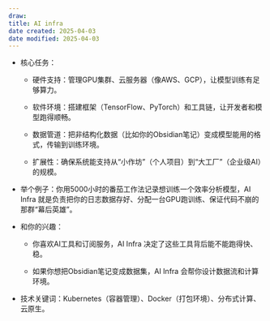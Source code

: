```yaml
---
draw:
title: AI infra
date created: 2025-04-03
date modified: 2025-04-03
---
```

- 核心任务：
    
    - 硬件支持：管理GPU集群、云服务器（像AWS、GCP），让模型训练有足够算力。
        
    - 软件环境：搭建框架（TensorFlow、PyTorch）和工具链，让开发者和模型跑得顺畅。
        
    - 数据管道：把非结构化数据（比如你的Obsidian笔记）变成模型能用的格式，传输到训练环境。
        
    - 扩展性：确保系统能支持从“小作坊”（个人项目）到“大工厂”（企业级AI）的规模。
        
- 举个例子：你用5000小时的番茄工作法记录想训练一个效率分析模型，AI Infra 就是负责把你的日志数据存好、分配一台GPU跑训练、保证代码不崩的那群“幕后英雄”。
    
- 和你的兴趣：
    
    - 你喜欢AI工具和订阅服务，AI Infra 决定了这些工具背后能不能跑得快、稳。
        
    - 如果你想把Obsidian笔记变成数据集，AI Infra 会帮你设计数据流和计算环境。
        
- 技术关键词：Kubernetes（容器管理）、Docker（打包环境）、分布式计算、云原生。

